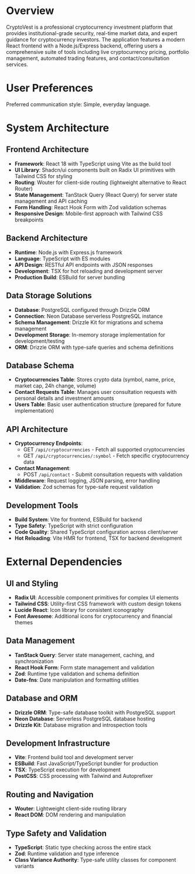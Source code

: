 # Overview

CryptoVest is a professional cryptocurrency investment platform that provides institutional-grade security, real-time market data, and expert guidance for cryptocurrency investors. The application features a modern React frontend with a Node.js/Express backend, offering users a comprehensive suite of tools including live cryptocurrency pricing, portfolio management, automated trading features, and contact/consultation services.

# User Preferences

Preferred communication style: Simple, everyday language.

# System Architecture

## Frontend Architecture
- **Framework**: React 18 with TypeScript using Vite as the build tool
- **UI Library**: Shadcn/ui components built on Radix UI primitives with Tailwind CSS for styling
- **Routing**: Wouter for client-side routing (lightweight alternative to React Router)
- **State Management**: TanStack Query (React Query) for server state management and API caching
- **Form Handling**: React Hook Form with Zod validation schemas
- **Responsive Design**: Mobile-first approach with Tailwind CSS breakpoints

## Backend Architecture
- **Runtime**: Node.js with Express.js framework
- **Language**: TypeScript with ES modules
- **API Design**: RESTful API endpoints with JSON responses
- **Development**: TSX for hot reloading and development server
- **Production Build**: ESBuild for server bundling

## Data Storage Solutions
- **Database**: PostgreSQL configured through Drizzle ORM
- **Connection**: Neon Database serverless PostgreSQL instance
- **Schema Management**: Drizzle Kit for migrations and schema management
- **Development Storage**: In-memory storage implementation for development/testing
- **ORM**: Drizzle ORM with type-safe queries and schema definitions

## Database Schema
- **Cryptocurrencies Table**: Stores crypto data (symbol, name, price, market cap, 24h change, volume)
- **Contact Requests Table**: Manages user consultation requests with personal details and investment amounts
- **Users Table**: Basic user authentication structure (prepared for future implementation)

## API Architecture
- **Cryptocurrency Endpoints**: 
  - GET `/api/cryptocurrencies` - Fetch all supported cryptocurrencies
  - GET `/api/cryptocurrencies/:symbol` - Fetch specific cryptocurrency data
- **Contact Management**:
  - POST `/api/contact` - Submit consultation requests with validation
- **Middleware**: Request logging, JSON parsing, error handling
- **Validation**: Zod schemas for type-safe request validation

## Development Tools
- **Build System**: Vite for frontend, ESBuild for backend
- **Type Safety**: TypeScript with strict configuration
- **Code Quality**: Shared TypeScript configuration across client/server
- **Hot Reloading**: Vite HMR for frontend, TSX for backend development

# External Dependencies

## UI and Styling
- **Radix UI**: Accessible component primitives for complex UI elements
- **Tailwind CSS**: Utility-first CSS framework with custom design tokens
- **Lucide React**: Icon library for consistent iconography
- **Font Awesome**: Additional icons for cryptocurrency and financial themes

## Data Management
- **TanStack Query**: Server state management, caching, and synchronization
- **React Hook Form**: Form state management and validation
- **Zod**: Runtime type validation and schema definition
- **Date-fns**: Date manipulation and formatting utilities

## Database and ORM
- **Drizzle ORM**: Type-safe database toolkit with PostgreSQL support
- **Neon Database**: Serverless PostgreSQL database hosting
- **Drizzle Kit**: Database migration and introspection tools

## Development Infrastructure
- **Vite**: Frontend build tool and development server
- **ESBuild**: Fast JavaScript/TypeScript bundler for production
- **TSX**: TypeScript execution for development
- **PostCSS**: CSS processing with Tailwind and Autoprefixer

## Routing and Navigation
- **Wouter**: Lightweight client-side routing library
- **React DOM**: DOM rendering and manipulation

## Type Safety and Validation
- **TypeScript**: Static type checking across the entire stack
- **Zod**: Runtime validation and type inference
- **Class Variance Authority**: Type-safe utility classes for component variants